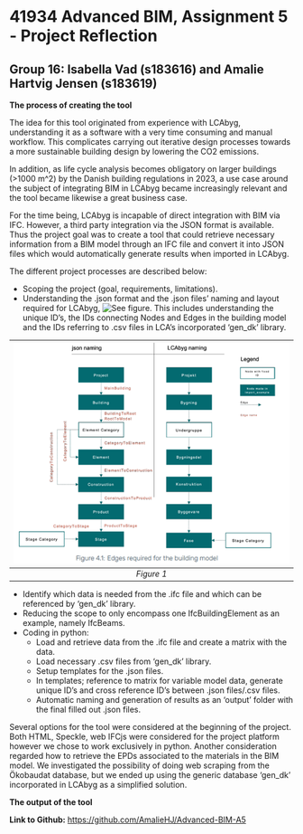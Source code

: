 # 41934 Advanced BIM, Assignment 5 - Project Reflection
## Group 16: Isabella Vad (s183616) and Amalie Hartvig Jensen (s183619)

**The process of creating the tool**

The idea for this tool originated from experience with LCAbyg, understanding it as a software with a very time consuming and manual workflow. This complicates carrying out iterative design processes towards a more sustainable building design by lowering the CO2 emissions.   

In addition, as life cycle analysis becomes obligatory on larger buildings (>1000 m^2) by the Danish building regulations in 2023, a use case around the subject of integrating BIM in LCAbyg became increasingly relevant and the tool became likewise a great business case. 

For the time being, LCAbyg is incapable of direct integration with BIM via IFC. However, a third party integration via the JSON format is available. 
Thus the project goal was to create a tool that could retrieve necessary information from a BIM model through an IFC file and convert it into JSON files which would automatically generate results when imported in LCAbyg. 

The different project processes are described below:
- Scoping the project (goal, requirements, limitations). 
- Understanding the .json format and the .json files’ naming and layout required for LCAbyg, ![See figure](img/NodesEdges). This includes understanding the unique ID’s, the IDs connecting Nodes and Edges in the building model and the IDs referring to .csv files in LCA’s incorporated ‘gen_dk’ library.   

| ![img/NodesEdges.png](img/NodesEdges.png) | 
|:--:| 
| *Figure 1* |



- Identify which data is needed from the .ifc file and which can be referenced by ‘gen_dk’ library. 
- Reducing the scope to only encompass one IfcBuildingElement as an example, namely IfcBeams.   
- Coding in python:
  - Load and retrieve data from the .ifc file and create a matrix with the data.
  - Load necessary .csv files from ‘gen_dk’ library.
  - Setup templates for the .json files. 
  - In templates; reference to matrix for variable model data, generate unique ID’s and cross reference ID’s between .json files/.csv files.   
  - Automatic naming and generation of results as an ‘output’ folder with the final filled out .json files. 

Several options for the tool were considered at the beginning of the project. Both HTML, Speckle, web IFCjs were considered for the project platform however we chose to work exclusively in python. 
Another consideration regarded how to retrieve the EPDs associated to the materials in the BIM model. We investigated the possibility of doing web scraping from the Ökobaudat database, but we ended up using the generic database ‘gen_dk’ incorporated in LCAbyg as a simplified solution.

**The output of the tool**








**Link to Github:** https://github.com/AmalieHJ/Advanced-BIM-A5
